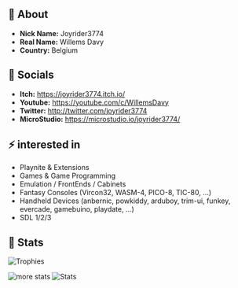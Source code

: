 ## 👋 About
- **Nick Name:** Joyrider3774
- **Real Name:** Willems Davy
- **Country:** Belgium

## 🔗 Socials
- **Itch:** https://joyrider3774.itch.io/
- **Youtube:** https://youtube.com/c/WillemsDavy
- **Twitter:** http://twitter.com/joyrider3774
- **MicroStudio:** https://microstudio.io/joyrider3774/

## ⚡ interested in
- Playnite & Extensions
- Games & Game Programming
- Emulation / FrontEnds / Cabinets
- Fantasy Consoles (Vircon32, WASM-4, PICO-8, TIC-80, ...)
- Handheld Devices (anbernic, powkiddy, arduboy, trim-ui, funkey, evercade, gamebuino, playdate, ...)
- SDL 1/2/3

## 🚀 Stats
![Trophies](https://github-profile-trophy.vercel.app/?username=joyrider3774&theme=gitdimmed&column=5&row=2)

![more stats](https://github-readme-stats.vercel.app/api?username=joyrider3774&theme=dark) ![Stats](https://github-readme-stats.vercel.app/api/top-langs?username=joyrider3774&locale=en&hide_title=false&layout=compact&card_width=320&langs_count=5&theme=github_dark&hide_border=true&order=2)
